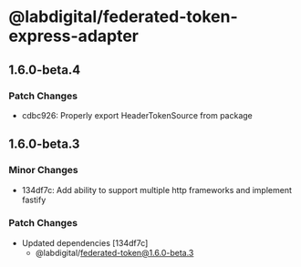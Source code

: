 # @labdigital/federated-token-express-adapter

## 1.6.0-beta.4

### Patch Changes

- cdbc926: Properly export HeaderTokenSource from package

## 1.6.0-beta.3

### Minor Changes

- 134df7c: Add ability to support multiple http frameworks and implement fastify

### Patch Changes

- Updated dependencies [134df7c]
  - @labdigital/federated-token@1.6.0-beta.3
